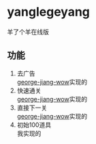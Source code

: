 # yanglegeyang
羊了个羊在线版

## 功能

1. 去广告  
[george-jiang-wow](https://github.com/george-jiang-wow/yanglegeyang)实现的
2. 快速通关  
[george-jiang-wow](https://github.com/george-jiang-wow/yanglegeyang)实现的
3. 直接下一关  
[george-jiang-wow](https://github.com/george-jiang-wow/yanglegeyang)实现的
4. 初始100道具  
我实现的